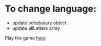 # To change language:
- update vocabulary object
- update allLetters array

Play the game [here](https://shaharsalhov.github.io/hangman_game/)
